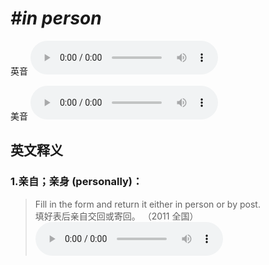 # ***\#in person*** 
英音
<audio src="./media/in person1_AAC.aac" controls="controls"></audio>

美音
<audio src="./media/in person2_AAC.aac" controls="controls"></audio>



  

英文释义
---
### 1.**亲自；亲身 (personally)：**  

 > Fill in the form and return it either in person or by post.  
 > 填好表后亲自交回或寄回。  （2011 全国）  
<audio src="./media/Fill in the form and return_AAC.aac" controls="controls"></audio>


